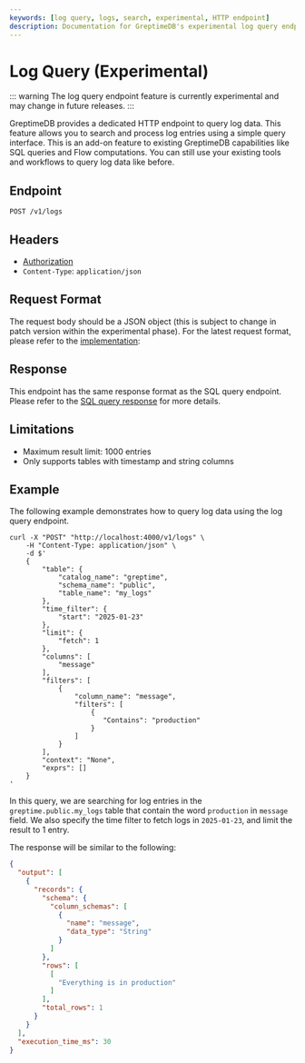 ```yaml
---
keywords: [log query, logs, search, experimental, HTTP endpoint]
description: Documentation for GreptimeDB's experimental log query endpoint, which provides a dedicated HTTP interface for searching and processing log data.
---
```


# Log Query (Experimental)

::: warning
The log query endpoint feature is currently experimental and may change in future releases.
:::

GreptimeDB provides a dedicated HTTP endpoint to query log data. This feature allows you to search and process log entries using a simple query interface. This is an add-on feature to existing GreptimeDB capabilities like SQL queries and Flow computations. You can still use your existing tools and workflows to query log data like before.

## Endpoint

```http
POST /v1/logs
```

## Headers
- [Authorization](/user-guide/protocols/http.md#authentication)
- `Content-Type`: `application/json`

## Request Format

The request body should be a JSON object (this is subject to change in patch version within the experimental phase). For the latest request format, please refer to the [implementation](https://github.com/GreptimeTeam/greptimedb/blob/main/src/log-query/src/log_query.rs):

## Response

This endpoint has the same response format as the SQL query endpoint. Please refer to the [SQL query response](/user-guide/protocols/http/#response) for more details.

## Limitations

- Maximum result limit: 1000 entries
- Only supports tables with timestamp and string columns

## Example

The following example demonstrates how to query log data using the log query endpoint.

```shell
curl -X "POST" "http://localhost:4000/v1/logs" \
    -H "Content-Type: application/json" \
    -d $'
    {
        "table": {
            "catalog_name": "greptime",
            "schema_name": "public",
            "table_name": "my_logs"
        },
        "time_filter": {
            "start": "2025-01-23"
        },
        "limit": {
            "fetch": 1
        },
        "columns": [
            "message"
        ],
        "filters": [
            {
                "column_name": "message",
                "filters": [
                    {
                       "Contains": "production"
                    }
                ]
            }
        ],
        "context": "None",
        "exprs": []
    }
'
```

In this query, we are searching for log entries in the `greptime.public.my_logs` table that contain the word `production` in `message` field. We also specify the time filter to fetch logs in `2025-01-23`, and limit the result to 1 entry.

The response will be similar to the following:

```json
{
  "output": [
    {
      "records": {
        "schema": {
          "column_schemas": [
            {
              "name": "message",
              "data_type": "String"
            }
          ]
        },
        "rows": [
          [
            "Everything is in production"
          ]
        ],
        "total_rows": 1
      }
    }
  ],
  "execution_time_ms": 30
}
```
